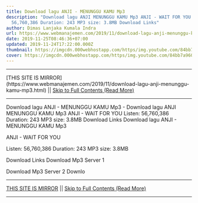 ```yaml
---
title: Download lagu ANJI - MENUNGGU KAMU Mp3
description: "Download lagu ANJI MENUNGGU KAMU Mp3 ANJI - WAIT FOR YOU Listen:
  56,760,386 Duration: 243 MP3 size: 3.8MB Download Links"
author: Dimas Lanjaka Kumala Indra
url: https://www.webmanajemen.com/2019/11/download-lagu-anji-menunggu-kamu-mp3.html
date: 2019-11-25T08:46:36+07:00
updated: 2019-11-24T17:22:00.000Z
thumbnail: https://imgcdn.000webhostapp.com/https/img.youtube.com/84bb7a960a2c7bf7eb19b171c35c9475.jpeg
cover: https://imgcdn.000webhostapp.com/https/img.youtube.com/84bb7a960a2c7bf7eb19b171c35c9475.jpeg
---
```


<hr/> [THIS SITE IS MIRROR](https://www.webmanajemen.com/2019/11/download-lagu-anji-menunggu-kamu-mp3.html) || <a href="https://www.webmanajemen.com/2019/11/download-lagu-anji-menunggu-kamu-mp3.html" rel="follow" class="button" id="read-more">Skip to Full Contents (Read More)</a> <hr/> Download lagu ANJI - MENUNGGU KAMU Mp3 - Download lagu ANJI MENUNGGU KAMU Mp3 ANJI - WAIT FOR YOU Listen: 56,760,386 Duration: 243 MP3 size: 3.8MB Download Links Download lagu ANJI - MENUNGGU KAMU Mp3

  ANJI - WAIT FOR YOU 

  Listen: 56,760,386 
  Duration: 243 
  MP3 size: 3.8MB 

  Download Links 
  Download Mp3 Server 1 

  Download Mp3 Server 2 
  Downlo <hr/> [THIS SITE IS MIRROR](https://www.webmanajemen.com/2019/11/download-lagu-anji-menunggu-kamu-mp3.html) || <a href="https://www.webmanajemen.com/2019/11/download-lagu-anji-menunggu-kamu-mp3.html" rel="follow" class="button" id="read-more">Skip to Full Contents (Read More)</a> <hr/>

<script>
    if (location.host.includes('dimaslanjaka12')) {
      location.replace('https://www.webmanajemen.com/2019/11/download-lagu-anji-menunggu-kamu-mp3.html');
    }
  </script>